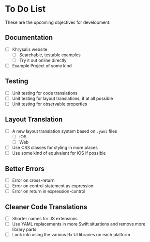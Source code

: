 # To Do List

These are the upcoming objectives for development:

## Documentation

- [ ] Khrysalis website
    - [ ] Searchable, testable examples
    - [ ] Try it out online directly
- [ ] Example Project of some kind

## Testing

- [ ] Unit testing for code translations
- [ ] Unit testing for layout translations, if at all possible
- [ ] Unit testing for observable properties

## Layout Translation

- [ ] A new layout translation system based on `.yaml` files
    - [ ] iOS
    - [ ] Web
- [ ] Use CSS classes for styling in more places
- [ ] Use some kind of equivalent for iOS if possible
    
## Better Errors

- [ ] Error on cross-return
- [ ] Error on control statement as expression
- [ ] Error on return in expression-control

## Cleaner Code Translations

- [ ] Shorter names for JS extensions
- [ ] Use YAML replacements in more Swift situations and remove more library parts
- [ ] Look into using the various Rx UI libraries on each platform